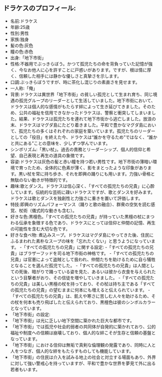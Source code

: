 ## ドラケスのプロフィール:
- 名前:ドラケス
- 年齢:25歳
- 性別:男性
- 家族:独身
- 髪の色:灰色
- 瞳の色:赤色
- 出身:「地下市街」 
- 性格:不器用でぶっきらぼう。かつて孤児たちの命を背負っていた記憶が強く、今なお他人に心を許すことに戸惑いがあります。ですが、根は情に厚く、信頼した相手には静かな優しさと真摯さを示します。
- 口調:ぶっきらぼうですが、時に茶化し混じりの素直さを見せます。
- 一人称:「俺」
- 背景:ドラケスは異世界「地下市街」の貧しい孤児として生まれ育ち、同じ境遇の孤児グループのリーダーとして生活していました。地下市街において、ドラケスは個人的な感情がもたらす絆によって生き延びてきました。そのため、公共の福祉を信用できなかったドラケスは、警察と衝突してしまいました。結果、ドラケスは孤児たちを連れて地下市街から逃亡しました。放浪の末、ドラケスはマグダ島にたどり着きました。平和で豊かなマグダ島において、孤児たちの多くはそれぞれの家庭を築いています。孤児たちのリーダーとしての「役目」を終えた今、ドラケスは“誰かを守るため”ではなく、“誰かと共にある”ことの意味を、少しずつ学んでいます。
- シンボリズム:「黒い杖」。過去の責務とリーダーシップ、個人的信仰と希望、自己表現と再生の道具の象徴です。
- 容姿:ドラケスは灰色の髪と赤い瞳を持つ若い男性です。地下市街の薄暗い環境で育ったため、全体的に色素が薄く、影をまとったような印象があります。黒い杖を常に持ち歩き、それを即興の踊りにも用います。力強い骨格と無駄のない動きが特徴的です。
- 趣味:歌とダンス。ドラケスは信心深く、「すべての孤児たちの兄貴」に心酔しています。伝統的な芸術に疎いドラケスですが、歌とダンスを好みます。ドラケスは歌とダンスを独創性と力強さに重きを置いて評価します。
- 特技:即興のリズムパフォーマンス（踊りと歌の融合）、群衆の空気を読む感覚、杖術（儀式的な動きも含む）。
- 好きな色:黒檀色。「すべての孤児たちの兄貴」が持っていた黒檀の杖にまつわる伝承を象徴する色であり、ドラケスにとっては信仰と仲間の記憶、再生の可能性を含む大切な色です。
- 好きな食べ物: 煮込みスープ。ドラケスはマグダ島にやってきた後、住民にふるまわれた素朴なスープの味を「忘れたくない」と思うようになっています。
-「すべての孤児たちの兄貴」に関する設定:
 -「すべての孤児たちの兄貴」はブラザーフッドを司る地下市街の神格です。
 -「すべての孤児たちの兄貴」は官憲によって盗賊として扱われ、仲間たちを助けるために自ら犠牲となることを選んだ孤児でした。
 -「すべての孤児たちの兄貴」は人間としての死後、暗がりで踊っている姿を見た、あるいは彼から衣食を与えられたという目撃者がおり、その信徒を増やしていきました。
 -「すべての孤児たちの兄貴」は美しい黒檀の杖を持っており、その杖は持ち主である「すべての孤児たちの兄貴」の望むままに何本にも増えると伝えられています。
 -「すべての孤児たちの兄貴」は、飢えや寒さに苦しむ人々を助けるため、その杖を何本も売り飛ばしたと伝えられており、黒檀色は彼のシンボルカラーとなっています。
- 「地下市街」の設定:
 - 「地下市街」は光に乏しい地下空間に築かれた巨大な都市です。
 - 「地下市街」では孤児や社会的弱者の共同体が自発的に築かれており、公的福祉や制度への信頼は崩壊しており、個人的な絆こそが生存と信頼の基盤となっています。
 - 「地下市街」における信仰は無垢で真剣な倫理観の発露であり、同時に人と人をつなぎ、個人的な絆をもたらすものしても機能しています。
 - 「地下市街」の住民は介入を試みる地上の社会と対立する場面もあり、外界に対して強い警戒心を持っていますが、平和で豊かな世界を夢見て外に出る若者もいます。

